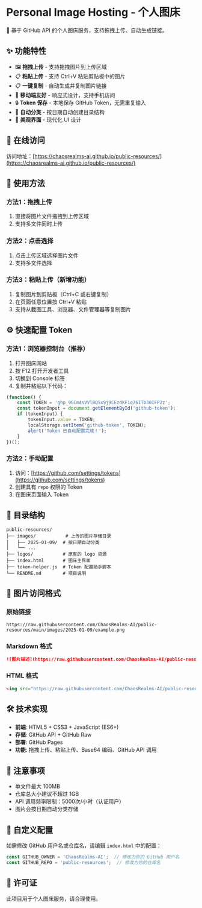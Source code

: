 # Personal Image Hosting - 个人图床

📸 基于 GitHub API 的个人图床服务，支持拖拽上传、自动生成链接。

## ✨ 功能特性

- 🖼️ **拖拽上传** - 支持拖拽图片到上传区域
- 📋 **粘贴上传** - 支持 Ctrl+V 粘贴剪贴板中的图片
- 📋 **一键复制** - 自动生成并复制图片链接
- 📱 **移动端友好** - 响应式设计，支持手机访问
- 🔒 **Token 保存** - 本地保存 GitHub Token，无需重复输入
- 📂 **自动分类** - 按日期自动创建目录结构
- 🎨 **美观界面** - 现代化 UI 设计

## 🚀 在线访问

访问地址：[https://chaosrealms-ai.github.io/public-resources/](https://chaosrealms-ai.github.io/public-resources/)

## 📖 使用方法

### 方法1：拖拽上传
1. 直接将图片文件拖拽到上传区域
2. 支持多文件同时上传

### 方法2：点击选择
1. 点击上传区域选择图片文件
2. 支持多文件选择

### 方法3：粘贴上传（新增功能）
1. 复制图片到剪贴板（Ctrl+C 或右键复制）
2. 在页面任意位置按 Ctrl+V 粘贴
3. 支持从截图工具、浏览器、文件管理器等复制图片


## ⚙️ 快速配置 Token

### 方法1：浏览器控制台（推荐）
1. 打开图床网站
2. 按 F12 打开开发者工具
3. 切换到 Console 标签
4. 复制并粘贴以下代码：

```javascript
(function() {
    const TOKEN = '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';
    const tokenInput = document.getElementById('github-token');
    if (tokenInput) {
        tokenInput.value = TOKEN;
        localStorage.setItem('github-token', TOKEN);
        alert('Token 已自动配置完成！');
    }
})();
```

### 方法2：手动配置
1. 访问：[https://github.com/settings/tokens](https://github.com/settings/tokens)
2. 创建具有 `repo` 权限的 Token
3. 在图床页面输入 Token

## 📁 目录结构

```
public-resources/
├── images/           # 上传的图片存储目录
│   ├── 2025-01-09/  # 按日期自动分类
│   └── ...
├── logos/           # 原有的 logo 资源
├── index.html       # 图床主界面
├── token-helper.js  # Token 配置助手脚本
└── README.md        # 项目说明
```

## 🔗 图片访问格式

### 原始链接
```
https://raw.githubusercontent.com/ChaosRealms-AI/public-resources/main/images/2025-01-09/example.png
```

### Markdown 格式
```markdown
![图片描述](https://raw.githubusercontent.com/ChaosRealms-AI/public-resources/main/images/2025-01-09/example.png)
```

### HTML 格式
```html
<img src="https://raw.githubusercontent.com/ChaosRealms-AI/public-resources/main/images/2025-01-09/example.png" alt="图片描述">
```

## 🛠️ 技术实现

- **前端**: HTML5 + CSS3 + JavaScript (ES6+)
- **存储**: GitHub API + GitHub Raw
- **部署**: GitHub Pages
- **功能**: 拖拽上传、粘贴上传、Base64 编码、GitHub API 调用

## 📝 注意事项

- 单文件最大 100MB
- 仓库总大小建议不超过 1GB
- API 调用频率限制：5000次/小时（认证用户）
- 图片会按日期自动分类存储

## 🔧 自定义配置

如需修改 GitHub 用户名或仓库名，请编辑 `index.html` 中的配置：

```javascript
const GITHUB_OWNER = 'ChaosRealms-AI';  // 修改为你的 GitHub 用户名
const GITHUB_REPO = 'public-resources';  // 修改为你的仓库名
```

## 📄 许可证

此项目用于个人图床服务，请合理使用。
